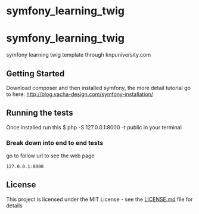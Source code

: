 # symfony_learning_twig
# symfony_learning_twig

symfony learning twig template through knpuniversity.com

## Getting Started

Download composer and then installed symfony, the more detail tutorial go to here: http://blog.vacha-design.com/symfony-installation/

## Running the tests

Once installed run this $ php -S 127.0.0.1:8000 -t public in your terminal

### Break down into end to end tests

go to follow url to see the web page

```
127.0.0.1:8000
```

## License

This project is licensed under the MIT License - see the [LICENSE.md](LICENSE.md) file for details